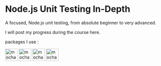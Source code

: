 # Node.js Unit Testing In-Depth
​A focused,  Node.js unit testing, from absolute beginner to very advanced.

I will post my progress during the course here.

packages I use :

<img src="https://www.vectorlogo.zone/logos/mochajs/mochajs-icon.svg" alt="mocha" width="40" height="40"/> <img src="https://www.vectorlogo.zone/logos/nodejs/nodejs-ar21.svg" alt="mocha" width="40" height="40"/> <img src="https://www.vectorlogo.zone/logos/expressjs/expressjs-ar21.svg" alt="mocha" width="40" height="40"/>  <img src="https://www.vectorlogo.zone/logos/chaijs/chaijs-ar21.svg" alt="mocha" width="40" height="40"/>




